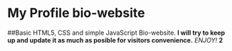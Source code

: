 # My Profile bio-website

##Basic HTML5, CSS and simple JavaScript Bio-website. 
**I will try to keep up and update it as much as posible for visitors convenience.**
*ENJOY!*
 **2** 
